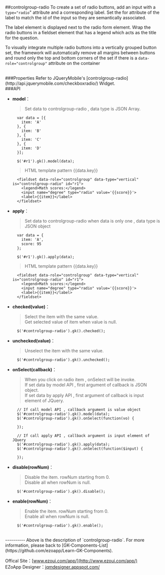 ##controlgroup-radio
To create a set of radio buttons, add an input with a `type="radio`" attribute and a corresponding label. Set the for attribute of the label to match the id of the input so they are semantically associated.

The label element is displayed next to the radio form element. Wrap the radio buttons in a fieldset element that has a legend which acts as the title for the question.

To visually integrate multiple radio buttons into a vertically grouped button set, the framework will automatically remove all margins between buttons and round only the top and bottom corners of the set if there is a `data-role="controlgroup"` attribute on the container

<br/>
###Properties
Refer to JQueryMobile's [controlgroup-radio](http://api.jquerymobile.com/checkboxradio/) Widget.

<br/>
###API

- **model**：  
  	> Set data to controlgroup-radio , data type is JSON Array.
            
        var data = [{
          item: 'A'
        }, {
          item: 'B'
        }, {
          item: 'C'
        }, {
          item: 'D'
        }];

        $('#r1').gk().model(data);
          
  	> HTML template pattern {{data.key}}
  	
        <fieldset data-role="controlgroup" data-type="vertical" is="controlgroup-radio" id="r1">
          <legend>Math scores:</legend>
          <input name="degree" type="radio" value='{{score}}'>
          <label>{{item}}</label>
        </fieldset>
  	

- **apply**：  
  	> Set data to controlgroup-radio when data is only one , data type is JSON object

        var data = {
          item: 'A',
          score: 95
        };

        $('#r1').gk().apply(data);

  	> HTML template pattern {{data.key}}
  	
        <fieldset data-role="controlgroup" data-type="vertical" is="controlgroup-radio" id="r1">
          <legend>Math scores:</legend>
          <input name="degree" type="radio" value='{{score}}'>
          <label>{{item}}</label>
        </fieldset>
        
- **checked(value)**：  
  	> Select the item with the same value.  
    > Get selected value of item when value is null. 

        $('#controlgroup-radio').gk().checked();

- **unchecked(value)**：  
  	> Unselect the item with the same value.

        $('#controlgroup-radio').gk().unchecked();

- **onSelect(callback)**：  
  	> When you click on radio item , onSelect will be invoke.  
    > If set data by model API , first argument of callback is JSON object.  
    > If set data by apply API , first argument of callback is input element of JQuery.

        // If call model API , callback argument is value object
        $('#controlgroup-radio').gk().model(data);
        $('#controlgroup-radio').gk().onSelect(function(vo) {

        });

        // If call apply API , callback argument is input element of JQuery
        $('#controlgroup-radio').gk().apply(data);
        $('#controlgroup-radio').gk().onSelect(function($input) {

        });    


- **disable(rowNum)**：  
  	> Disable the item.
    > rowNum starting from 0.  
    > Disable all when rowNum is null. 

        $('#controlgroup-radio').gk().disable();
			

- **enable(rowNum)**：  
  	> Enable the item.
    > rowNum starting from 0.  
    > Enable all when rowNum is null. 

        $('#controlgroup-radio').gk().enable();
			
<br/>
----------
Above is the description of `controlgroup-radio`. For more information, please back to [GK-Components-List](https://github.com/ezoapp/Learn-GK-Components).

Offical Site：[www.ezoui.com/app/](http://www.ezoui.com/app/)  
EZoApp Designer：[jqmdesigner.appspot.com/](http://jqmdesigner.appspot.com/)




